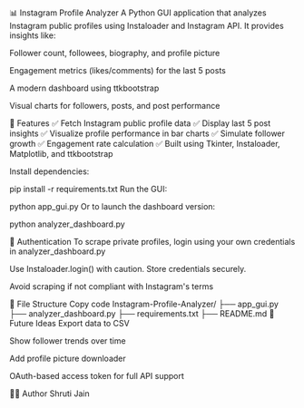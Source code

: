 
📊 Instagram Profile Analyzer
A Python GUI application that analyzes Instagram public profiles using Instaloader and Instagram API. It provides insights like:

Follower count, followees, biography, and profile picture

Engagement metrics (likes/comments) for the last 5 posts

A modern dashboard using ttkbootstrap

Visual charts for followers, posts, and post performance

🔧 Features
✅ Fetch Instagram public profile data
✅ Display last 5 post insights
✅ Visualize profile performance in bar charts
✅ Simulate follower growth
✅ Engagement rate calculation
✅ Built using Tkinter, Instaloader, Matplotlib, and ttkbootstrap




Install dependencies:

pip install -r requirements.txt
Run the GUI:

python app_gui.py
Or to launch the dashboard version:

python analyzer_dashboard.py

🔐 Authentication
To scrape private profiles, login using your own credentials in analyzer_dashboard.py

Use Instaloader.login() with caution. Store credentials securely.

Avoid scraping if not compliant with Instagram's terms

📁 File Structure
Copy code
Instagram-Profile-Analyzer/
├── app_gui.py
├── analyzer_dashboard.py
├── requirements.txt
├── README.md
🧠 Future Ideas
Export data to CSV

Show follower trends over time

Add profile picture downloader

OAuth-based access token for full API support

👩‍💻 Author
Shruti Jain

